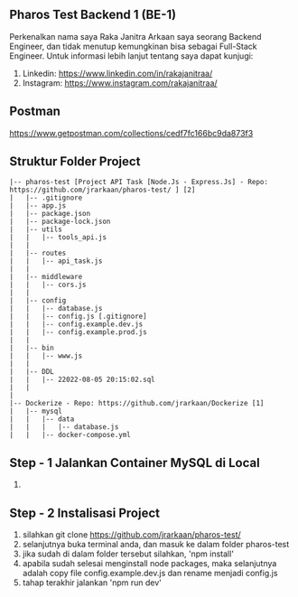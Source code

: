 ## Pharos Test Backend 1 (BE-1)
Perkenalkan nama saya Raka Janitra Arkaan saya seorang Backend Engineer, dan tidak menutup kemungkinan bisa sebagai Full-Stack Engineer. 
Untuk informasi lebih lanjut tentang saya dapat kunjugi:
1. Linkedin: https://www.linkedin.com/in/rakajanitraa/
2. Instagram: https://www.instagram.com/rakajanitraa/

## Postman
https://www.getpostman.com/collections/cedf7fc166bc9da873f3

## Struktur Folder Project
```
|-- pharos-test [Project API Task [Node.Js - Express.Js] - Repo: https://github.com/jrarkaan/pharos-test/ ] [2]
|   |-- .gitignore
|   |-- app.js
|   |-- package.json
|   |-- package-lock.json 
|   |-- utils
|   |   |-- tools_api.js
|   |   
|   |-- routes
|   |   |-- api_task.js
|   |
|   |-- middleware
|   |   |-- cors.js
|   |
|   |-- config
|   |   |-- database.js
|   |   |-- config.js [.gitignore]
|   |   |-- config.example.dev.js
|   |   |-- config.example.prod.js
|   |
|   |-- bin
|   |   |-- www.js
|   |
|   |-- DDL
|   |   |-- 22022-08-05 20:15:02.sql
|   |
|
|-- Dockerize - Repo: https://github.com/jrarkaan/Dockerize [1]
|   |-- mysql
|   |   |-- data
|   |   |   |-- database.js
|   |   |-- docker-compose.yml
```
## Step - 1 Jalankan Container MySQL di Local
1.

## Step - 2 Instalisasi Project
1. silahkan git clone https://github.com/jrarkaan/pharos-test/
2. selanjutnya buka terminal anda, dan masuk ke dalam folder pharos-test
3. jika sudah di dalam folder tersebut silahkan, 'npm install'
4. apabila sudah selesai menginstall node packages, maka selanjutnya adalah copy file config.example.dev.js dan rename menjadi config.js
5. tahap terakhir jalankan 'npm run dev'
      
